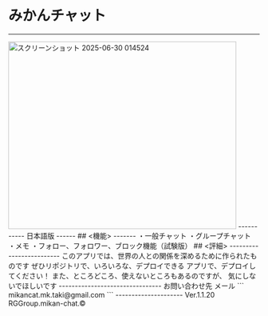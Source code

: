# みかんチャット
-----------------
<img width="457" height="375" alt="スクリーンショット 2025-06-30 014524" src="https://github.com/user-attachments/assets/720c9529-e4a4-4680-8d7d-a5ee753992c1" />
-----------
日本語版
------
## <機能>
-------
・一般チャット
・グループチャット
・メモ
・フォロー、フォロワー、ブロック機能（試験版）
## <評細>
-------------------------
このアプリでは、世界の人との関係を深めるために作られたものです
ぜひリポジトリで、いろいろな、デプロイできる
アプリで、デプロイしてください！
また、ところどころ、使えないところもあるのですが、
気にしないでほしいです
--------------------------------
お問い合わせ先
メール
```
mikancat.mk.taki@gmail.com
```
---------------------
Ver.1.1.20
RGGroup.mikan-chat.©
